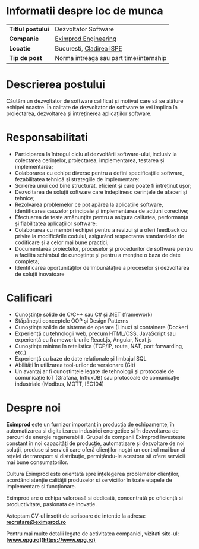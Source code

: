 # Informatii despre loc de munca
<table>
  <tbody>
    <tr>
      <td><b>Titlul postului</b></td>
      <td>Dezvoltator Software</td>
    </tr>
    <tr>
      <td><b>Companie</b></td>
      <td><a href="https://www.epg.ro" target="_blank">Eximprod Engineering</a></td>
    </tr>
    <tr>
      <td><b>Locatie</b></td>
      <td>Bucuresti, <a href="https://goo.gl/maps/ajkQnq77YPJAxhPF9?coh=178572&entry=tt" target="_blank">Cladirea ISPE</a></td>
    </tr>
    <tr>
      <td><b>Tip de post</b></td>
      <td>Norma intreaga sau part time/internship</td>
    </tr>
  </tbody>
</table>

# Descrierea postului

Căutăm un dezvoltator de software calificat și motivat care să se alăture echipei noastre. În calitate de dezvoltator de software te vei implica în proiectarea, dezvoltarea și întreținerea aplicațiilor software.

# Responsabilitati

* Participarea la întregul ciclu al dezvoltării software-ului, inclusiv la colectarea cerințelor, proiectarea, implementarea, testarea și implementarea;
* Colaborarea cu echipe diverse pentru a defini specificațiile software, fezabilitatea tehnică și strategiile de implementare:
* Scrierea unui cod bine structurat, eficient și care poate fi întreținut ușor;
* Dezvoltarea de soluții software care îndeplinesc cerințele de afaceri și tehnice;
* Rezolvarea problemelor ce pot apărea la aplicațiile software, identificarea cauzelor principale și implementarea de acțiuni corective;
* Efectuarea de teste amănunțite pentru a asigura calitatea, performanța și fiabilitatea aplicațiilor software;
* Colaborarea cu membrii echipei pentru a revizui și a oferi feedback cu privire la modificările codului, asigurând respectarea standardelor de codificare și a celor mai bune practici;
* Documentarea proiectelor, proceselor și procedurilor de software pentru a facilita schimbul de cunoștințe și pentru a menține o baza de date completa;
* Identificarea oportunităților de îmbunătățire a proceselor și dezvoltarea de soluții inovatoare


# Calificari

* Cunoștințe solide de C/C++ sau C# și .NET (framework)
* Stăpânești conceptele OOP și Design Patterns
* Cunoștințe solide de sisteme de operare (Linux) și containere (Docker)
* Experiență cu tehnologii web, precum HTML/CSS, JavaScript sau experiență cu framework-urile React.js, Angular, Next.js
* Cunoștințe minime în retelistica (TCP/IP, route, NAT, port forwarding, etc.)
* Experiență cu baze de date relationale și limbajul SQL
* Abilități în utilizarea tool-urilor de versionare (Git)
* Un avantaj ar fi cunoștințele legate de tehnologii și protocoale de comunicație IoT (Grafana, InfluxDB) sau protocoale de comunicație industriale (Modbus, MQTT, IEC104)

# Despre noi
**Eximprod** este un furnizor important in producția de echipamente, în automatizarea si digitalizarea industriei energetice și în dezvoltarea de parcuri de energie regenerabilă. Grupul de companii Eximprod investește constant în noi capacități de producție, automatizare și dezvoltare de noi soluții, produse si servicii care oferă clienților noștri un control mai bun al rețelei de transport si distribuție, permițându-le acestora să ofere servicii mai bune consumatorilor.

Cultura Eximprod este orientată spre înțelegerea problemelor clienților, acordând atenție calității produselor si serviciilor în toate etapele de implementare si funcționare. 

Eximprod are o echipa valoroasă si dedicată, concentrată pe eficiență si productivitate, pasionata de inovație.

Asteptam CV-ul insotit de scrisoare de intentie la adresa: **[recrutare@eximprod.ro](mailto:recrutare@eximprod.ro)**

Pentru mai multe detalii legate de activitatea companiei, vizitati site-ul: **[www.epg.ro](https://www.epg.ro)**